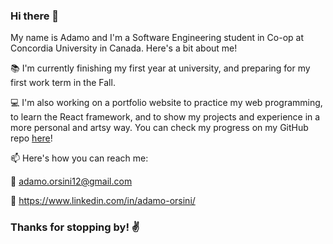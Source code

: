 ### Hi there 👋
My name is Adamo and I'm a Software Engineering student in Co-op at Concordia University in Canada. Here's a bit about me!

📚 I'm currently finishing my first year at university, and preparing for my first work term in the Fall.

💻 I'm also working on a portfolio website to practice my web programming, to learn the React framework, and to show my projects and experience in a more personal and artsy way.
You can check my progress on my GitHub repo [here](https://github.com/Adamo-O/Portfolio-website)!

📫 Here's how you can reach me: 
  
  📧 adamo.orsini12@gmail.com 

  🔗 https://www.linkedin.com/in/adamo-orsini/
  
### Thanks for stopping by! ✌
